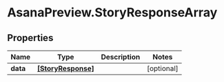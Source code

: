 # AsanaPreview.StoryResponseArray

## Properties
Name | Type | Description | Notes
------------ | ------------- | ------------- | -------------
**data** | [**[StoryResponse]**](StoryResponse.md) |  | [optional] 
